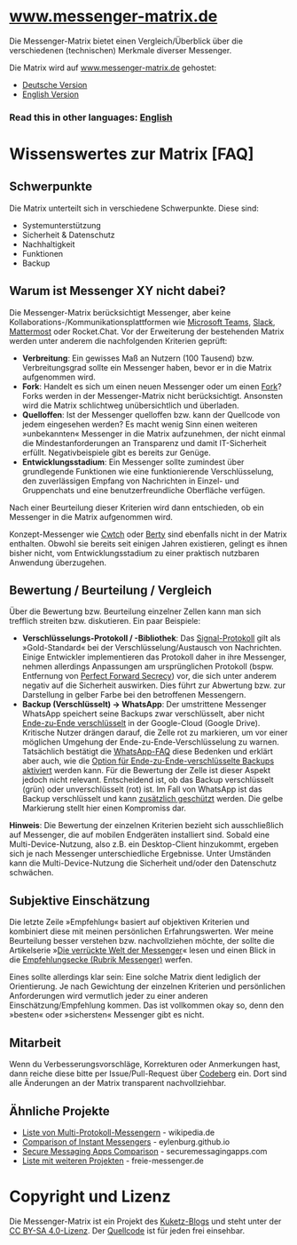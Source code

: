 # www.messenger-matrix.de

Die Messenger-Matrix bietet einen Vergleich/Überblick über die verschiedenen (technischen) Merkmale diverser Messenger. 

Die Matrix wird auf <a href="https://www.messenger-matrix.de/">www.messenger-matrix.de</a> gehostet:
* <a href="https://www.messenger-matrix.de/messenger-matrix.html">Deutsche Version</a>
* <a href="https://www.messenger-matrix.de/messenger-matrix-en.html">English Version</a>

### Read this in other languages: <a href="https://codeberg.org/kuketzblog/www.messenger-matrix.de/src/branch/main/README-en.md">English</a>

# Wissenswertes zur Matrix [FAQ] 

## Schwerpunkte

Die Matrix unterteilt sich in verschiedene Schwerpunkte. Diese sind:
* Systemunterstützung
* Sicherheit & Datenschutz
* Nachhaltigkeit
* Funktionen
* Backup

## Warum ist Messenger XY nicht dabei?

Die Messenger-Matrix berücksichtigt Messenger, aber keine Kollaborations-/Kommunikationsplattformen wie <a href="https://de.wikipedia.org/wiki/Microsoft_Teams">Microsoft Teams</a>, <a href="https://de.wikipedia.org/wiki/Slack_(Software)">Slack</a>, <a href="https://de.wikipedia.org/wiki/Mattermost">Mattermost</a> oder Rocket.Chat. Vor der Erweiterung der bestehenden Matrix werden unter anderem die nachfolgenden Kriterien geprüft:

* **Verbreitung**: Ein gewisses Maß an Nutzern (100 Tausend) bzw. Verbreitungsgrad sollte ein Messenger haben, bevor er in die Matrix aufgenommen wird.
* **Fork**: Handelt es sich um einen neuen Messenger oder um einen <a href="https://de.wikipedia.org/wiki/Abspaltung_(Softwareentwicklung)">Fork</a>? Forks werden in der Messenger-Matrix nicht berücksichtigt. Ansonsten wird die Matrix schlichtweg unübersichtlich und überladen.
* **Quelloffen**: Ist der Messenger quelloffen bzw. kann der Quellcode von jedem eingesehen werden? Es macht wenig Sinn einen weiteren »unbekannten« Messenger in die Matrix aufzunehmen, der nicht einmal die Mindestanforderungen an Transparenz und damit IT-Sicherheit erfüllt. Negativbeispiele gibt es bereits zur Genüge.
* **Entwicklungsstadium**: Ein Messenger sollte zumindest über grundlegende Funktionen wie eine funktionierende Verschlüsselung, den zuverlässigen Empfang von Nachrichten in Einzel- und Gruppenchats und eine benutzerfreundliche Oberfläche verfügen. 

Nach einer Beurteilung dieser Kriterien wird dann entschieden, ob ein Messenger in die Matrix aufgenommen wird.

Konzept-Messenger wie <a href="https://cwtch.im/">Cwtch</a> oder <a href="https://berty.tech/">Berty</a> sind ebenfalls nicht in der Matrix enthalten. Obwohl sie bereits seit einigen Jahren existieren, gelingt es ihnen bisher nicht, vom Entwicklungsstadium zu einer praktisch nutzbaren Anwendung überzugehen.

## Bewertung / Beurteilung / Vergleich

Über die Bewertung bzw. Beurteilung einzelner Zellen kann man sich trefflich streiten bzw. diskutieren. Ein paar Beispiele:

* **Verschlüsselungs-Protokoll / -Bibliothek**: Das <a href="https://de.wikipedia.org/wiki/Signal-Protokoll">Signal-Protokoll</a> gilt als »Gold-Standard« bei der Verschlüsselung/Austausch von Nachrichten. Einige Entwickler implementieren das Protokoll daher in ihre Messenger, nehmen allerdings Anpassungen am ursprünglichen Protokoll (bspw. Entfernung von <a href="https://de.wikipedia.org/wiki/Perfect_Forward_Secrecy">Perfect Forward Secrecy</a>) vor, die sich unter anderem negativ auf die Sicherheit auswirken. Dies führt zur Abwertung bzw. zur Darstellung in gelber Farbe bei den betroffenen Messengern.
* **Backup (Verschlüsselt) -> WhatsApp**: Der umstrittene Messenger WhatsApp speichert seine Backups zwar verschlüsselt, aber nicht <a href="https://de.wikipedia.org/wiki/Ende-zu-Ende-Verschl%C3%BCsselung">Ende-zu-Ende verschlüsselt</a> in der Google-Cloud (Google Drive). Kritische Nutzer drängen darauf, die Zelle rot zu markieren, um vor einer möglichen Umgehung der Ende-zu-Ende-Verschlüsselung zu warnen. Tatsächlich bestätigt die <a href="https://faq.whatsapp.com/407643231403807/?locale=de_DE&amp;cms_platform=android">WhatsApp-FAQ</a> diese Bedenken und erklärt aber auch, wie die <a href="https://faq.whatsapp.com/1246476872801203?locale=de_DE">Option für Ende-zu-Ende-verschlüsselte Backups aktiviert</a> werden kann. Für die Bewertung der Zelle ist dieser Aspekt jedoch nicht relevant. Entscheidend ist, ob das Backup verschlüsselt (grün) oder unverschlüsselt (rot) ist. Im Fall von WhatsApp ist das Backup verschlüsselt und kann <a href="https://faq.whatsapp.com/1246476872801203?locale=de_DE">zusätzlich geschützt</a> werden. Die gelbe Markierung stellt hier einen Kompromiss dar.

**Hinweis**: Die Bewertung der einzelnen Kriterien bezieht sich ausschließlich auf Messenger, die auf mobilen Endgeräten installiert sind. Sobald eine Multi-Device-Nutzung, also z.B. ein Desktop-Client hinzukommt, ergeben sich je nach Messenger unterschiedliche Ergebnisse. Unter Umständen kann die Multi-Device-Nutzung die Sicherheit und/oder den Datenschutz schwächen.

## Subjektive Einschätzung 

Die letzte Zeile »Empfehlung« basiert auf objektiven Kriterien und kombiniert diese mit meinen persönlichen Erfahrungswerten. Wer meine Beurteilung besser verstehen bzw. nachvollziehen möchte, der sollte die Artikelserie »<a href="https://www.kuketz-blog.de/die-verrueckte-welt-der-messenger-messenger-teil1/">Die verrückte Welt der Messenger</a>« lesen und einen Blick in die <a href="https://www.kuketz-blog.de/empfehlungsecke/#messenger">Empfehlungsecke (Rubrik Messenger)</a> werfen.

Eines sollte allerdings klar sein: Eine solche Matrix dient lediglich der Orientierung. Je nach Gewichtung der einzelnen Kriterien und persönlichen Anforderungen wird vermutlich jeder zu einer anderen Einschätzung/Empfehlung kommen. Das ist vollkommen okay so, denn den »besten« oder »sichersten« Messenger gibt es nicht.

## Mitarbeit

Wenn du Verbesserungsvorschläge, Korrekturen oder Anmerkungen hast, dann reiche diese bitte per Issue/Pull-Request über <a href="https://codeberg.org/kuketzblog/www.messenger-matrix.de">Codeberg</a> ein. Dort sind alle Änderungen an der Matrix transparent nachvollziehbar.

## Ähnliche Projekte

* <a href="https://de.wikipedia.org/wiki/Liste_von_Multi-Protokoll-Messengern">Liste von Multi-Protokoll-Messengern</a> - wikipedia.de
* <a href="https://eylenburg.github.io/im_comparison.htm">Comparison of Instant Messengers</a> - eylenburg.github.io
* <a href="https://www.securemessagingapps.com/">Secure Messaging Apps Comparison</a> - securemessagingapps.com
* <a href="https://www.freie-messenger.de/systemvergleich/externe_vergleiche/">Liste mit weiteren Projekten</a> - freie-messenger.de

# Copyright und Lizenz

Die Messenger-Matrix ist ein Projekt des <a href="https://www.kuketz-blog.de/">Kuketz-Blogs</a> und steht unter der <a href="https://creativecommons.org/licenses/by-sa/4.0/deed.de">CC BY-SA 4.0-Lizenz</a>. Der <a href="https://codeberg.org/kuketzblog/www.messenger-matrix.de">Quellcode</a> ist für jeden frei einsehbar. 